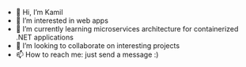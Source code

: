 - 👋 Hi, I’m Kamil
- 👀 I’m interested in web apps
- 🌱 I’m currently learning microservices architecture for containerized .NET applications
- 💞️ I’m looking to collaborate on interesting projects
- 📫 How to reach me: just send a message :)

<!---
kamilharla/kamilharla is a ✨ special ✨ repository because its `README.md` (this file) appears on your GitHub profile.
You can click the Preview link to take a look at your changes.
--->
